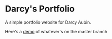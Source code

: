 # Darcy's Portfolio
A simple portfolio website for Darcy Aubin.

Here's a [demo](https://sunmockyang.github.io/darcy-portfolio/) of whatever's on the master branch
